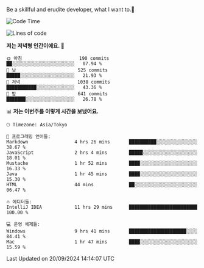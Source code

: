 Be a skillful and erudite developer, what I want to.👶

<!--START_SECTION:waka-->
![Code Time](http://img.shields.io/badge/Code%20Time-1%2C279%20hrs%2043%20mins-blue)

![Lines of code](https://img.shields.io/badge/%EC%A0%80%EB%8A%94%20%EC%97%AC%ED%83%9C%EA%B9%8C%EC%A7%80%20-878.2%20thousand%20%EC%A4%84%EC%9D%98%20%EC%BD%94%EB%93%9C%EB%A5%BC%20%EC%9E%91%EC%84%B1%ED%96%88%EC%96%B4%EC%9A%94.-blue)

**저는 저녁형 인간이에요. 🦉** 

```text
🌞 아침                     190 commits         ██░░░░░░░░░░░░░░░░░░░░░░░   07.94 % 
🌆 낮　                     525 commits         █████░░░░░░░░░░░░░░░░░░░░   21.93 % 
🌃 저녁                     1038 commits        ███████████░░░░░░░░░░░░░░   43.36 % 
🌙 밤　                     641 commits         ███████░░░░░░░░░░░░░░░░░░   26.78 % 
```


📊 **저는 이번주를 이렇게 시간을 보냈어요.** 

```text
🕑︎ Timezone: Asia/Tokyo

💬 프로그래밍 언어들: 
Markdown                 4 hrs 26 mins       ██████████░░░░░░░░░░░░░░░   38.67 % 
JavaScript               2 hrs 4 mins        █████░░░░░░░░░░░░░░░░░░░░   18.01 % 
Mustache                 1 hr 52 mins        ████░░░░░░░░░░░░░░░░░░░░░   16.33 % 
Java                     1 hr 45 mins        ████░░░░░░░░░░░░░░░░░░░░░   15.30 % 
HTML                     44 mins             ██░░░░░░░░░░░░░░░░░░░░░░░   06.47 % 

🔥 에디터들: 
IntelliJ IDEA            11 hrs 29 mins      █████████████████████████   100.00 % 

💻 운영 체제들: 
Windows                  9 hrs 41 mins       █████████████████████░░░░   84.41 % 
Mac                      1 hr 47 mins        ████░░░░░░░░░░░░░░░░░░░░░   15.59 % 
```


 Last Updated on 20/09/2024 14:14:07 UTC
<!--END_SECTION:waka-->
